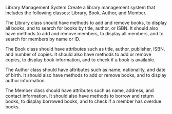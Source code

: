 Library Management System
Create a library management system that includes the following classes: Library, Book, Author, and Member.

The Library class should have methods to add and remove books, to display all books, and to search for books by title,
author, or ISBN. It should also have methods to add and remove members, to display all members, and to search for
members by name or ID.

The Book class should have attributes such as title, author, publisher, ISBN, and number of copies. It should also have
methods to add or remove copies, to display book information, and to check if a book is available.

The Author class should have attributes such as name, nationality, and date of birth. It should also have methods to add
or remove books, and to display author information.

The Member class should have attributes such as name, address, and contact information. It should also have methods to
borrow and return books, to display borrowed books, and to check if a member has overdue books.
